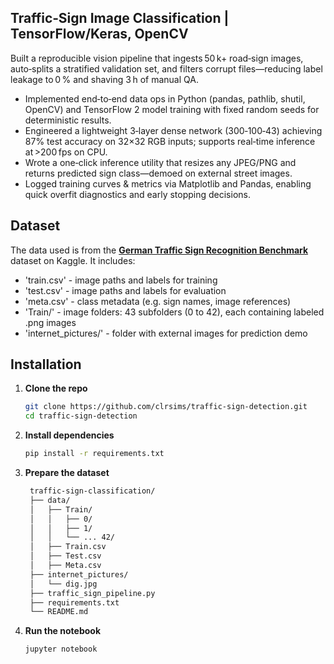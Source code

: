 ## Traffic‑Sign Image Classification | TensorFlow/Keras, OpenCV 

Built a reproducible vision pipeline that ingests 50 k+ road‑sign images, auto‑splits a stratified validation set, and filters corrupt files—reducing label leakage to 0 % and shaving 3 h of manual QA.
- Implemented end‑to‑end data ops in Python (pandas, pathlib, shutil, OpenCV) and TensorFlow 2 model training with fixed random seeds for deterministic results.
- Engineered a lightweight 3‑layer dense network (300‑100‑43) achieving 87% test accuracy on 32×32 RGB inputs; supports real‑time inference at >200 fps on CPU.
- Wrote a one‑click inference utility that resizes any JPEG/PNG and returns predicted sign class—demoed on external street images.
- Logged training curves & metrics via Matplotlib and Pandas, enabling quick overfit diagnostics and early stopping decisions.

## Dataset

The data used is from the **[German Traffic Sign Recognition Benchmark](https://www.kaggle.com/datasets/meowmeowmeowmeowmeow/gtsrb-german-traffic-sign)** dataset on Kaggle. It includes:

- 'train.csv' - image paths and labels for training
- 'test.csv' - image paths and labels for evaluation
- 'meta.csv' - class metadata (e.g. sign names, image references)
- 'Train/' - image folders: 43 subfolders (0 to 42), each containing labeled .png images
- 'internet_pictures/' - folder with external images for prediction demo

## Installation

1. **Clone the repo**

     ```bash
     git clone https://github.com/clrsims/traffic-sign-detection.git
     cd traffic-sign-detection

2. **Install dependencies**

     ```bash
     pip install -r requirements.txt

3. **Prepare the dataset**

   ```bash
    traffic-sign-classification/
    ├── data/
    │   ├── Train/
    │   │   ├── 0/
    │   │   ├── 1/
    │   │   └── ... 42/
    │   ├── Train.csv
    │   ├── Test.csv
    │   ├── Meta.csv
    ├── internet_pictures/
    │   └── dig.jpg
    ├── traffic_sign_pipeline.py
    ├── requirements.txt
    └── README.md

4. **Run the notebook**

   ```bash
   jupyter notebook
